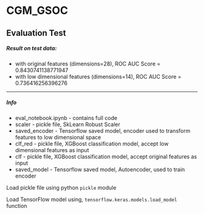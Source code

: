 # CGM_GSOC
Evaluation Test
-----
##### Result on test data:
- with original features (dimensions=28), ROC AUC Score = 0.8430741138771947
- with low dimensional features (dimensions=14), ROC AUC Score = 0.736416256396276
-----
##### Info
- eval_notebook.ipynb - contains full code
- scaler - pickle file, SkLearn Robust Scaler
- saved_encoder - Tensorflow saved model, encoder used to transform features to low dimensional space 
- clf_red - pickle file, XGBoost classification model, accept low dimensional features as input
- clf - pickle file, XGBoost classification model, accept original features as input
- saved_model - Tensorflow saved model, Autoencoder, used to train encoder 

Load pickle file using python `pickle` module

Load TensorFlow model using, `tensorflow.keras.models.load_model` function
